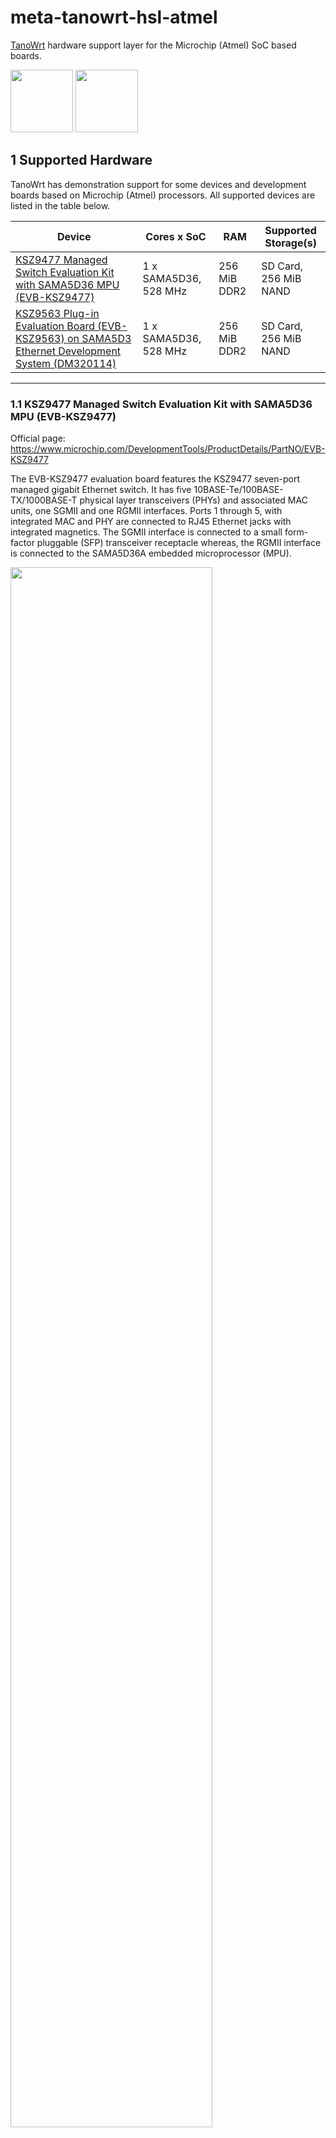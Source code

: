 # meta-tanowrt-hsl-atmel

[TanoWrt](https://github.com/tano-systems/meta-tanowrt) hardware support layer for the Microchip (Atmel) SoC based boards.

<img src="./docs/microchip-logo.svg" height="100" /> <img src="./docs/atmel-logo.svg" height="100" />

## 1 Supported Hardware

TanoWrt has demonstration support for some devices and development boards based on Microchip (Atmel) processors. All supported devices are listed in the table below.

| Device                                                                                                                                                                                               | Cores x SoC           | RAM          | Supported Storage(s)  |
| ---------------------------------------------------------------------------------------------------------------------------------------------------------------------------------------------------- | --------------------- | ------------ | --------------------- |
| [KSZ9477 Managed Switch Evaluation Kit with SAMA5D36 MPU (EVB-KSZ9477)](#11-ksz9477-managed-switch-evaluation-kit-with-sama5d36-mpu-evb-ksz9477)                                                     | 1 x SAMA5D36, 528 MHz | 256 MiB DDR2 | SD Card, 256 MiB NAND |
| [KSZ9563 Plug-in Evaluation Board (EVB-KSZ9563) on SAMA5D3 Ethernet Development System (DM320114)](#12-ksz9563-plug-in-evaluation-board-evb-ksz9563-on-sama5d3-ethernet-development-system-dm320114) | 1 x SAMA5D36, 528 MHz | 256 MiB DDR2 | SD Card, 256 MiB NAND |

---------------------------------------------------------------------------------------------------

### 1.1 KSZ9477 Managed Switch Evaluation Kit with SAMA5D36 MPU (EVB-KSZ9477)

Official page: https://www.microchip.com/DevelopmentTools/ProductDetails/PartNO/EVB-KSZ9477

The EVB-KSZ9477 evaluation board features the KSZ9477 seven-port managed gigabit Ethernet switch. It has five 10BASE-Te/100BASE-TX/1000BASE-T physical layer transceivers (PHYs) and associated MAC units, one SGMII and one RGMII interfaces. Ports 1 through 5, with integrated MAC and PHY are connected to RJ45 Ethernet jacks with integrated magnetics. The SGMII interface is connected to a small form-factor pluggable (SFP) transceiver receptacle whereas, the RGMII interface is connected to the SAMA5D36A embedded microprocessor (MPU).

<img src="docs/evb-ksz9477/evb-ksz9477.png" width="80%" />

The board provides 2 Gbit (256 MiB) DDR2 SDRAM and 2 Gbit (256 MiB) of NAND flash memory.

#### 1.1.1 Machines

For EVB-KSZ9477 board there are a few machines available listed in the table below.

| Machine             | Description                                                |
| ------------------- | ---------------------------------------------------------- |
| `evb-ksz9477-sd`    | TanoWrt for running on SD card                             |
| `evb-ksz9477-nand`  | TanoWrt for running on internal NAND flash                 |

#### 1.1.2 Supported Images

| Image Recipe                     | Machine(s)              | Description                                                           |
| -------------------------------- | ----------------------- | --------------------------------------------------------------------- |
| `tanowrt-image-base`             | *All*                   | TanoWrt base root file system image                                   |
| `tanowrt-image-full`             | *All*                   | TanoWrt full featured root file system image                          |
| `tanowrt-image-full-swu`         | *All*                   | TanoWrt full featured SWU firmware upgrade image                      |
| `tanowrt-image-full-swu-factory` | Only `evb-ksz9477-nand` | Factory installation SD card image for the firmware on the NAND flash |

#### 1.1.3 Boot Source Selection

The EVB-KSZ9477 board does not have any switches or jumpers for selecting the boot source. By default, booting is performed from the SD card. If booting from an SD card fails, NAND flash memory is used for booting.

#### 1.1.4 Hardware Configuration

Ensure that the J13 (NAND Enable) jumper on EVB-KSZ9477 board is shorted (this is needed for installing and running the TanoWrt from the internal NAND flash memory).

To avoid network loops while the bootloader is running and while the operating system is booting (while the STP/RSTP support software is not yet running) it is recommended to set the SW1:1 switch to the "ON" position. Switch SW1:1 is used for automatic start of the switch with the default configuration when the power is turned on.

#### 1.1.5 Build and Run

##### 1.1.5.1 TanoWrt on SD Card (`evb-ksz9477-sd`)

The SD card memory layout for the EVB-KSZ9477 board are shown in the figure below.

<img src="./docs/evb-ksz9477/evb-ksz9477-layout-sd.svg" width="100%" />

###### 1.1.5.1.1 Build SD Card Image

To build TanoWrt image for the SD card use the following command:

```
MACHINE=evb-ksz9477-sd bitbake tanowrt-image-full
```

When the build is complete, the SD card image file will be located in folder (relative to build folder):

```
./tanowrt-glibc/deploy/images/evb-ksz9477-sd/tanowrt-image-full-evb-ksz9477-sd.sdcard.img
```

###### 1.1.5.1.2 Writing Image to the SD Card

Use the `dd` utility to write the generated `.sdcard.img` image to the SD card.

For example:

```
dd if=~/tanowrt/build/tanowrt-glibc/deploy/images/evb-ksz9477-sd/tanowrt-image-full-evb-ksz9477-sd.sdcard.img \
   of=/dev/mmcblk1 \
   bs=1k
```

###### 1.1.5.1.3 Running TanoWrt from SD Card

1. Insert the SD card into the slot on the EVB-KSZ9477 board (power is off).
2. Power on board.
3. System from SD card will be booting.
4. For login use credentials specified in "[Access](#5-access)" section.

###### 1.1.5.1.4 Build Firmware Upgrade Image

To build firmware upgrade SWU image for the EVB-KSZ9477 board running on SD card use following command:

```
MACHINE=evb-ksz9477-sd bitbake tanowrt-image-full-swu
```

When the build is complete, the SWU firmware upgrade image file will be located in folder (relative to build folder):

```
./tanowrt-glibc/deploy/images/evb-ksz9477-sd/tanowrt-image-full-evb-ksz9477-sd.swu
```

This image can be used for upgrading firmware via the LuCI web interface on the EVB-KSZ9477 board running from the SD card.


##### 1.1.5.2 TanoWrt on NAND flash (`evb-ksz9477-nand`)

The internal NAND flash memory layout for the EVB-KSZ9477 board are shown in the figure below.

<img src="./docs/evb-ksz9477/evb-ksz9477-layout-nand.svg" width="100%" />

###### 1.1.5.2.1 Build Installation Image

For the first TanoWrt installation to the NAND flash memory you need to build an installation image for the SD card. Booting from this SD card will install TanoWrt to the internal NADN flash memory.

To build NAND installation SD-card image use the following command:

```
MACHINE=evb-ksz9477-nand bitbake tanowrt-image-full-swu-factory
```

When the build is complete, the NAND installation SD card image file will be located in folder (relative to build folder):

```
./tanowrt-glibc/deploy/images/evb-ksz9477-nand/tanowrt-image-full-swu-factory-evb-ksz9477-nand.sdcard.img
```

###### 1.1.5.2.1 Writing NAND Installation Image to the SD Card

See section [1.1.5.1.2](#11512-writing-image-to-the-sd-card).

###### 1.1.5.2.3 Running NAND Installation

Run NAND installation image from the SD card as described in section [1.1.5.1.3](#11513-running-tanowrt-from-sd-card).

The installation of TanoWrt to the internal NAND flash memory will be done automatically. The detailed installation log is available on the Serial Debug UART. After the installation is complete, the board will shut down automatically.

When the installation is complete, it is necessary to power off the board using the SW4 switch and remove the installation SD card.

On the next power up of the board, TanoWrt will work from the internal NAND flash memory.

**Note:** Be aware that during the installation all existing data on the internal NAND flash memory will be permanently lost.

###### 1.1.5.2.4 Build Firmware Upgrade Image

To build firmware upgrade SWU image use following command:

```
MACHINE=evb-ksz9477-nand bitbake tanowrt-image-full-swu
```

When the build is complete, the SWU firmware upgrade image file will be located in folder (relative to build folder):

```
./tanowrt-glibc/deploy/images/evb-ksz9477-nand/tanowrt-image-full-evb-ksz9477-nand.swu
```

This image can be used for upgrading firmware via the LuCI web interface on the EVB-KSZ9477 board running from the internal NAND flash.

#### 1.1.6 EVB-KSZ9477 Default Network Configuration

<img src="docs/evb-ksz9477/evb-ksz9477-net.png?raw=true" width="600px" />

By default, network ports 1, 2, 3, 4 and 6 are joined into a bridge (`br-lan` interface) with the RSTP protocol enabled. Bridge `br-lan` is in the LAN firewall zone. By default, the `br-lan` bridge is configured with static IP address 192.168.0.1/24 with enabled DHCP server.

The network port 5 (interface `sw1p5`) is a separate network interface included in the WAN firewall zone with enabled translation (NAT) from LAN zone. The IP address of the `sw1p5` interface is also configured with a DHCP client. A firewall with blocking rules for incoming traffic is enabled on the `sw1p5` interface. Therefore, there is no access to the web configuration interface through this interface.

Also you can connect to the board using USB RNDIS connection (`usb0` interface). RNDIS interface configured with static IP address 172.16.0.1/24 with enabled DHCP server.

All ethernet ports (from 1 to 6) have enabled LLDP for Rx and Tx state by default.

The web-configuration interface can be accessed via any Ethernet port bridged to LAN network (1, 2, 3, 4 or 6) or via USB RNDIS connection through HTTP(s) protocol. You must see something like this in browser:

![EVB-KSZ9477 LuCI Overview](docs/evb-ksz9477/evb-ksz9477-luci.png)

##### 1.1.6.1 Ethernet MAC Address

Default master MAC address used for the EVB-KSZ9477 board is:

```
00:10:A1:98:97:01
```

The master MAC address is used for the CPU port network interface of the switch and as the self address of the switch. The MAC addresses for the slave network interfaces (ports) of the switch will be generated automatically based on the master MAC address, by incrementing the address of each subsequent port by one.

The master MAC address used by the board can be changed by `setenv` U-Boot command. It is important to change the MAC address if you have multiple switch boards in the network. Each board should have unique MAC address. After changing the MAC address save the changes using `saveenv` U-Boot command.

Example:

```
setenv -f ethaddr 00:10:A1:94:77:04
saveenv
```

After power up or reset, the board starts with the U-Boot and the messages are seen on the debug serial console. The auto boot process can be interrupted by hitting any key. Once interrupted, it shows the U-Boot console prompt.

---------------------------------------------------------------------------------------------------

### 1.2 KSZ9563 Plug-in Evaluation Board (EVB-KSZ9563) on SAMA5D3 Ethernet Development System (DM320114)

Official pages:
- EVB-KSZ9563: https://www.microchip.com/developmenttools/ProductDetails/PartNO/EVB-KSZ9563
- DM320114: https://www.microchip.com/DevelopmentTools/ProductDetails/PartNO/DM320114

The EVB-KSZ9563 Evaluation Board is a plug-in card that interfaces directly with a mating Microchip host processor or controller board, such as the SAMA5D3 Ethernet Development System Board. It features the KSZ9563, a highly integrated networking device that incorporates a layer-2+ managed Gigabit Ethernet switch, two 10BASE-T/100BASE-TX/1000BASE-T physical layer transceivers (PHYs) and associated MAC units, and one MAC port configured as the RGMII interface. The board's two PHY ports are connected to RJ45 Ethernet jacks with integrated magnetics, and the RGMII MAC interface is brought out to a high-speed multi-pin (HS) connector.

<img src="docs/evb-ksz9563/evb-ksz9563.png" width="80%" />

Together, the EVB-KSZ9563 and SAMA5D3 Ethernet Development System provide a highly-flexible platform for evaluation of basic PHY/Switch features via static Control-Status Registers (CSR's) and development of firmware for advanced MAC/Switch features that require interaction with upper network layers (e.g., IEEE1588 PTP, AVB, and RSTP/MSTP).

#### 1.2.1 Machines

For SAMA5D3 Ethernet Development System board with EVB-KSZ9563 plug-in board there are a few machines available listed in the table below.

| Machine             | Description                                                |
| ------------------- | ---------------------------------------------------------- |
| `evb-ksz9563-sd`    | TanoWrt for running on SD card                             |
| `evb-ksz9563-nand`  | TanoWrt for running on internal NAND flash                 |

#### 1.2.2 Supported Images

| Image Recipe                     | Machine(s)              | Description                                                           |
| -------------------------------- | ----------------------- | --------------------------------------------------------------------- |
| `tanowrt-image-base`             | *All*                   | TanoWrt base root file system image                                   |
| `tanowrt-image-full`             | *All*                   | TanoWrt full featured root file system image                          |
| `tanowrt-image-full-swu`         | *All*                   | TanoWrt full featured SWU firmware upgrade image                      |
| `tanowrt-image-full-swu-factory` | Only `evb-ksz9563-nand` | Factory installation SD card image for the firmware on the NAND flash |

#### 1.2.3 Boot Source Selection

The SAMA5D3 Ethernet Development System board does not have any switches or jumpers for selecting the boot source. By default, booting is performed from the SD card. If booting from an SD card fails, NAND flash memory is used for booting.

#### 1.2.4 Hardware Configuration

Ensure that the J20 (NAND Enable) jumper on SAMA5D3 EDS board is shorted (this is needed for installing and running the TanoWrt from the internal NAND flash memory).

#### 1.2.5 Build and Run

##### 1.2.5.1 TanoWrt on SD Card (`evb-ksz9563-sd`)

The SD card memory layout for the EVB-KSZ9563 board are shown in the figure below.

<img src="./docs/evb-ksz9563/evb-ksz9563-layout-sd.svg" width="100%" />

###### 1.2.5.1.1 Build SD Card Image

To build TanoWrt image for the SD card use the following command:

```
MACHINE=evb-ksz9563-sd bitbake tanowrt-image-full
```

When the build is complete, the SD card image file will be located in folder (relative to build folder):

```
./tanowrt-glibc/deploy/images/evb-ksz9563-sd/tanowrt-image-full-evb-ksz9563-sd.sdcard.img
```

###### 1.2.5.1.2 Writing Image to the SD Card

Use the `dd` utility to write the generated `.sdcard.img` image to the SD card.

For example:

```
dd if=~/tanowrt/build/tanowrt-glibc/deploy/images/evb-ksz9563-sd/tanowrt-image-full-evb-ksz9563-sd.sdcard.img \
   of=/dev/mmcblk1 \
   bs=1k
```

###### 1.2.5.1.3 Running TanoWrt from SD Card

1. Insert the SD card into the slot on the SAMA5D3 EDS board (power is off).
2. Power on board.
3. System from SD card will be booting.
4. For login use credentials specified in "[Access](#5-access)" section.

###### 1.2.5.1.4 Build Firmware Upgrade Image

To build firmware upgrade SWU image for the EVB-KSZ9563 board running on SD card use following command:

```
MACHINE=evb-ksz9563-sd bitbake tanowrt-image-full-swu
```

When the build is complete, the SWU firmware upgrade image file will be located in folder (relative to build folder):

```
./tanowrt-glibc/deploy/images/evb-ksz9563-sd/tanowrt-image-full-evb-ksz9563-sd.swu
```

This image can be used for upgrading firmware via the LuCI web interface on the SAMA5D3 EDS with EVB-KSZ9563 plugin board running from the SD card.


##### 1.2.5.2 TanoWrt on NAND flash (`evb-ksz9563-nand`)

The internal NAND flash memory layout for the SAMA5D3 EDS board are shown in the figure below.

<img src="./docs/evb-ksz9563/evb-ksz9563-layout-nand.svg" width="100%" />

###### 1.2.5.2.1 Build Installation Image

For the first TanoWrt installation to the NAND flash memory you need to build an installation image for the SD card. Booting from this SD card will install TanoWrt to the internal NADN flash memory.

To build NAND installation SD-card image use the following command:

```
MACHINE=evb-ksz9563-nand bitbake tanowrt-image-full-swu-factory
```

When the build is complete, the NAND installation SD card image file will be located in folder (relative to build folder):

```
./tanowrt-glibc/deploy/images/evb-ksz9563-nand/tanowrt-image-full-swu-factory-evb-ksz9563-nand.sdcard.img
```

###### 1.2.5.2.1 Writing NAND Installation Image to the SD Card

See section [1.2.5.1.2](#12512-writing-image-to-the-sd-card).

###### 1.2.5.2.3 Running NAND Installation

Run NAND installation image from the SD card as described in section [1.2.5.1.3](#12513-running-tanowrt-from-sd-card).

The installation of TanoWrt to the internal NAND flash memory will be done automatically. The detailed installation log is available on the Serial Debug UART. After the installation is complete, the board will shut down automatically.

When the installation is complete, it is necessary to power off the board using the SW2 switch and remove the installation SD card.

On the next power up of the board, TanoWrt will work from the internal NAND flash memory.

**Note:** Be aware that during the installation all existing data on the internal NAND flash memory will be permanently lost.

###### 1.2.5.2.4 Build Firmware Upgrade Image

To build firmware upgrade SWU image use following command:

```
MACHINE=evb-ksz9563-nand bitbake tanowrt-image-full-swu
```

When the build is complete, the SWU firmware upgrade image file will be located in folder (relative to build folder):

```
./tanowrt-glibc/deploy/images/evb-ksz9563-nand/tanowrt-image-full-evb-ksz9563-nand.swu
```

This image can be used for upgrading firmware via the LuCI web interface on the SAMA5D3 EDS board with EVB-KSZ9563 plugin board running from the internal NAND flash.

#### 1.2.6 SAMA5D3 EDS with EVB-KSZ9563 Default Network Configuration

By default, network ports 1 and 2 are joined into a bridge (`br-lan` interface) with the RSTP protocol enabled. Bridge `br-lan` is in the LAN firewall zone. By default, the `br-lan` bridge is configured with static IP address 192.168.0.1/24 with enabled DHCP server.

Also you can connect to the board using USB RNDIS connection (`usb0` interface). RNDIS interface configured with static IP address 172.16.0.1/24 with enabled DHCP server.

Default network configuration for the EVB-KSZ9563 has no WAN interface.

Ethernet ports 1 and 2 have enabled LLDP for Rx and Tx state by default.

The web-configuration interface can be accessed via Ethernet ports 1 and 2 or via USB RNDIS connection through HTTP(s) protocol. You must see something like this in browser:

![EVB-KSZ9563 LuCI Overview](docs/evb-ksz9563/evb-ksz9563-luci.png)

---------------------------------------------------------------------------------------------------

## 2 Build Prerequisites

Follow the instructions outlined in "[Prerequisites](../README.md#1-Prerequisites)" section of the root README.md.

## 3 Initialize Repositories

Create a working directory (this document uses `~/tanowrt` for example):
```shell
mkdir -p ~/tanowrt
```

Go to the created working directory and execute repo tool:
```shell
cd ~/tanowrt
repo init -u https://github.com/tano-systems/meta-tanowrt \
          -m meta-tanowrt-hsl-atmel/manifests/tanowrt.xml \
          -b dunfell
```

Synchronize all repositories by executing a command:
```shell
repo sync
```

## 4 Initialize Build Environment

Go to the working directory (`~/tanowrt`):
```shell
cd ~/tanowrt
```

You should see the following working directory tree:
```
.
├── bitbake
├── meta -> openembedded-core/meta
├── meta-atmel
├── meta-openembedded
├── meta-qt5
├── meta-swupdate
├── meta-tanowrt
├── oe-init-build-env -> openembedded-core/oe-init-build-env
├── openembedded-core
└── scripts -> openembedded-core/scripts
```

The first time you need to add layers and create `local.conf` from the template. To do this, run the command:
```shell
TEMPLATECONF=meta-tanowrt/meta-tanowrt-hsl-atmel/templates . ./oe-init-build-env
```

If you want to build image with Qt5 support (e.g. `tanowrt-image-qt5`) you need to use `meta-tanowrt/meta-tanowrt-hsl-atmel/templates/qt5` path in `TEMPLATECONF`:
```shell
TEMPLATECONF=meta-tanowrt/meta-tanowrt-hsl-atmel/templates/qt5 . ./oe-init-build-env
```

This command automatically creates a `build` subdirectory with the required configuration (`local.conf` and `bblayers.conf`) based on the specified template.

If the `build` subdirectory with configuration has already been created, this command can be used to initialize build environment (without specifying a template directory):
```shell
. ./oe-init-build-env
```

After executing `oe-init-build-env` script, the current directory will be automatically changed to `build` subdirectory of the working directory. Any build commands must be always run from the `build` subdirectory.

Depending on your processor, set these two options in the `~/tanowrt/build/conf/local.conf` file which control how much parallelism BitBake should use:
```
BB_NUMBER_THREADS = "8"
PARALLEL_MAKE = "-j 8"
```

## 5 Access

The following credentials are used to access the operating system (terminal) and the LuCI web-configuration interface:
* User name: `root`
* Password: `root`

## 6 Dependencies

This layer depends on the [meta-tanowrt](../meta-tanowrt/README.md) layer (TanoWrt Linux distribution core layer) with all its dependencies.

Additional dependencies are listed here:

* meta-atmel  
  URI: <https://github.com/linux4sam/meta-atmel.git>  
  Branch: dunfell

The current exact revisions of all listed dependencies are given in [manifests/deps.xml](manifests/deps.xml).

## 7 License

All metadata is MIT licensed unless otherwise stated. Source code included in tree for individual recipes is under the LICENSE stated in each recipe (.bb file) unless otherwise stated.

## 8 Maintainers

Anton Kikin <a.kikin@tano-systems.com>

